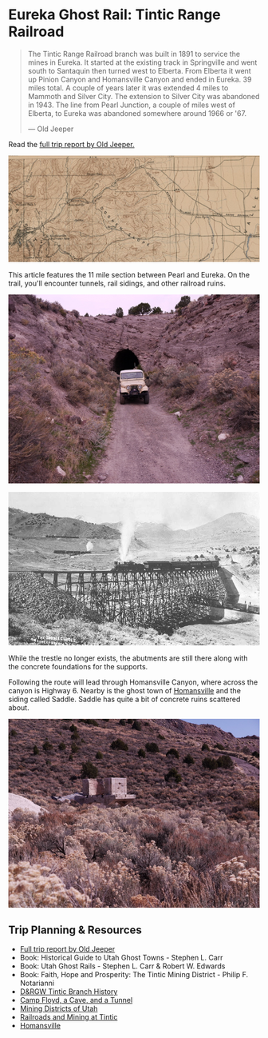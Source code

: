 # Eureka Ghost Rail: Tintic Range Railroad

> The Tintic Range Railroad branch was built in 1891 to service the mines in Eureka. It started at the existing track in Springville and went south to Santaquin then turned west to Elberta. From Elberta it went up Pinion Canyon and Homansville Canyon and ended in Eureka. 39 miles total. A couple of years later it was extended 4 miles to Mammoth and Silver City. The extension to Silver City was abandoned in 1943. The line from Pearl Junction, a couple of miles west of Elberta, to Eureka was abandoned somewhere around 1966 or '67.
>
> — Old Jeeper

Read the [full trip report by Old Jeeper.](https://www.expeditionutah.com/forum/index.php?threads/eureka-ghost-rail-tintic-range-railroad.5086/)

![1897 Map](map1897.jpg)

This article features the 11 mile section between Pearl and Eureka. On the trail, you'll encounter tunnels, rail sidings, and other railroad ruins.

![Tunnel 1 is 235 ft. long and is open and can be driven through. Photo: Old Jeeper](tunnel_01.jpg)


![](dcSavage.jpg)

While the trestle no longer exists, the abutments are still there along with the concrete foundations for the supports.

Following the route will lead through Homansville Canyon, where across the canyon is Highway 6. Nearby is the ghost town of [Homansville](http://www.ghosttowns.com/states/ut/homansville.html) and the siding called Saddle. Saddle has quite a bit of concrete ruins scattered about.

![Ruins at Saddle. Photo: Old Jeeper](saddleRuins.jpg)


## Trip Planning & Resources

* [Full trip report by Old Jeeper](https://www.expeditionutah.com/forum/index.php?threads/eureka-ghost-rail-tintic-range-railroad.5086/)
* Book: Historical Guide to Utah Ghost Towns - Stephen L. Carr
* Book: Utah Ghost Rails - Stephen L. Carr & Robert W. Edwards
* Book: Faith, Hope and Prosperity: The Tintic Mining District - Philip F. Notarianni
* [D&RGW Tintic Branch History](http://www.drgw.net/info/TinticBranch)
* [Camp Floyd, a Cave, and a Tunnel](https://www.expeditionutah.com/forum/index.php?threads/camp-floyd-a-cave-and-a-tunnel.3963/)
* [Mining Districts of Utah](https://www.expeditionutah.com/forum/index.php?threads/mining-districts-of-utah.384/)
* [Railroads and Mining at Tintic](http://utahrails.net/articles/tintic.php)
* [Homansville](http://www.ghosttowns.com/states/ut/homansville.html)


